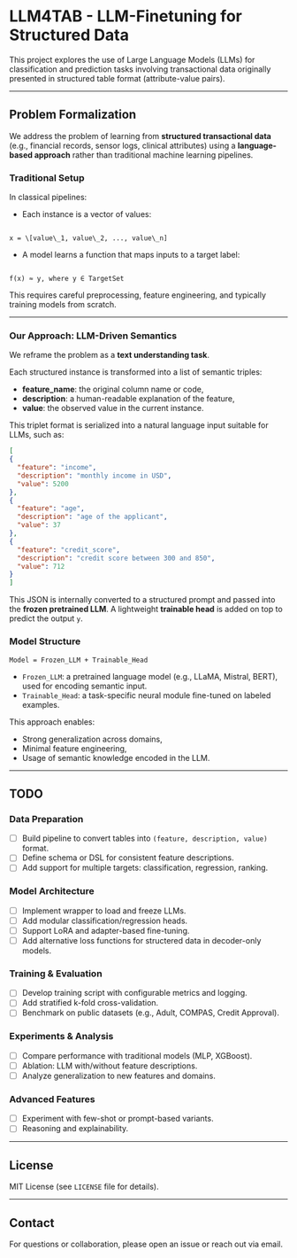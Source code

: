 # LLM4TAB - LLM-Finetuning for Structured Data

This project explores the use of Large Language Models (LLMs) for classification and prediction tasks involving transactional data originally presented in structured table format (attribute-value pairs).

---

## Problem Formalization

We address the problem of learning from **structured transactional data** (e.g., financial records, sensor logs, clinical attributes) using a **language-based approach** rather than traditional machine learning pipelines.

### Traditional Setup

In classical pipelines:
- Each instance is a vector of values:  
```

x = \[value\_1, value\_2, ..., value\_n]

```
- A model learns a function that maps inputs to a target label:  
```

f(x) ≈ y, where y ∈ TargetSet

````

This requires careful preprocessing, feature engineering, and typically training models from scratch.

---

### Our Approach: LLM-Driven Semantics

We reframe the problem as a **text understanding task**.

Each structured instance is transformed into a list of semantic triples:
- **feature_name**: the original column name or code,
- **description**: a human-readable explanation of the feature,
- **value**: the observed value in the current instance.

This triplet format is serialized into a natural language input suitable for LLMs, such as:

```json
[
{
  "feature": "income",
  "description": "monthly income in USD",
  "value": 5200
},
{
  "feature": "age",
  "description": "age of the applicant",
  "value": 37
},
{
  "feature": "credit_score",
  "description": "credit score between 300 and 850",
  "value": 712
}
]
````

This JSON is internally converted to a structured prompt and passed into the **frozen pretrained LLM**. A lightweight **trainable head** is added on top to predict the output `y`.

### Model Structure

```
Model = Frozen_LLM + Trainable_Head
```

* `Frozen_LLM`: a pretrained language model (e.g., LLaMA, Mistral, BERT), used for encoding semantic input.
* `Trainable_Head`: a task-specific neural module fine-tuned on labeled examples.

This approach enables:

* Strong generalization across domains,
* Minimal feature engineering,
* Usage of semantic knowledge encoded in the LLM.

---

## TODO

### Data Preparation

* [ ] Build pipeline to convert tables into `(feature, description, value)` format.
* [ ] Define schema or DSL for consistent feature descriptions.
* [ ] Add support for multiple targets: classification, regression, ranking.

### Model Architecture

* [ ] Implement wrapper to load and freeze LLMs.
* [ ] Add modular classification/regression heads.
* [ ] Support LoRA and adapter-based fine-tuning.
* [ ] Add alternative loss functions for structered data in decoder-only models.

### Training & Evaluation

* [ ] Develop training script with configurable metrics and logging.
* [ ] Add stratified k-fold cross-validation.
* [ ] Benchmark on public datasets (e.g., Adult, COMPAS, Credit Approval).

### Experiments & Analysis

* [ ] Compare performance with traditional models (MLP, XGBoost).
* [ ] Ablation: LLM with/without feature descriptions.
* [ ] Analyze generalization to new features and domains.

### Advanced Features

* [ ] Experiment with few-shot or prompt-based variants.
* [ ] Reasoning and explainability.

---

## License

MIT License (see `LICENSE` file for details).

---

## Contact

For questions or collaboration, please open an issue or reach out via email.
